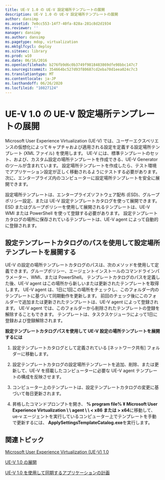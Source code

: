 ```yaml
---
title: UE-V 1.0 の UE-V 設定場所テンプレートの展開
description: UE-V 1.0 の UE-V 設定場所テンプレートの展開
author: dansimp
ms.assetid: 7e0cc553-14f7-40fa-828a-281c8d2d1934
ms.reviewer: ''
manager: dansimp
ms.author: dansimp
ms.pagetype: mdop, virtualization
ms.mktglfcycl: deploy
ms.sitesec: library
ms.prod: w10
ms.date: 06/16/2016
ms.openlocfilehash: b276fb9d6c0b3749f9818483869dfe98bbc147c7
ms.sourcegitcommit: 354664bc527d93f80687cd2eba70d1eea024c7c3
ms.translationtype: MT
ms.contentlocale: ja-JP
ms.lasthandoff: 06/26/2020
ms.locfileid: "10827124"
---
```

# UE-V 1.0 の UE-V 設定場所テンプレートの展開


Microsoft User Experience Virtualization (UE-V) では、ユーザーエクスペリエンスの仮想化によってキャプチャおよび適用される設定を定義する設定場所テンプレート (XML ファイル) を使用します。 UE-V には、標準テンプレートのセット、および、カスタム設定の場所テンプレートを作成できる、UE-V Generator のツールが含まれています。 設定場所テンプレートを作成したら、テスト環境でアプリケーション設定が正しく移動されるようにテストする必要があります。 次に、エンタープライズ内のコンピューターに設定場所テンプレートを安全に展開できます。

設定場所テンプレートは、エンタープライズソフトウェア配布 (ESD)、グループポリシー設定、または UE-V 設定テンプレートカタログを使って展開できます。 ESD またはグループポリシーを使用して展開されるテンプレートは、UE-V WMI または PowerShell を使って登録する必要があります。 設定テンプレートカタログの場所に保存されているテンプレートは、UE-V agent によって自動的に登録されます。

## 設定テンプレートカタログのパスを使用して設定場所テンプレートを展開する


UE-V の設定の場所テンプレートカタログのパスは、次のメソッドを使用して定義できます。グループポリシー、エージェントインストールのコマンドラインパラメーター、WMI、または PowerShell。 テンプレートカタログのパスを定義した後、UE-V agent はこの場所から新しいまたは更新されたテンプレートを取得します。 UE-V agent は、1日に1回この場所をチェックし、このフォルダー内のテンプレートに基づいて同期動作を更新します。 前回のチェック後にこのフォルダーで追加または更新されたテンプレートは、UE-V agent によって登録されます。 UE-V agent では、このフォルダーから削除されたテンプレートの登録を解除することもできます。 テンプレートは、タスクスケジューラによって1日に登録および登録解除されます。

**設定テンプレートカタログパスを使用して UE-V 設定の場所テンプレートを展開するには**

1.  設定テンプレートカタログとして定義されている [ネットワーク共有] フォルダーに移動します。

2.  設定テンプレートカタログの設定場所テンプレートを追加、削除、または更新して、UE-V を搭載したコンピューターに必要な UE-V agent テンプレートの構成を反映させます。

3.  コンピューター上のテンプレートは、設定テンプレートカタログの変更に基づいて毎日更新されます。

4.  昇格したコマンドプロンプトを開き、 **% program file% ¥ Microsoft User Experience Virtualization \ \ agent \ \ &lt; x86 または &gt; x64**に移動して、ue-v エージェントを実行しているコンピューター上でテンプレートを手動で更新するには、 **ApplySettingsTemplateCatalog.exe**を実行します。

## 関連トピック


[Microsoft User Experience Virtualization (UE-V) 1.0](index.md)

[UE-V 1.0 の展開](deploying-ue-v-10.md)

[UE-V 1.0 を使用して同期するアプリケーションの計画](planning-which-applications-to-synchronize-with-ue-v-10.md)

 

 





